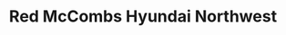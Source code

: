 ---
title: "Red McCombs Hyundai Northwest"
url: /san-antonio/red-mccombs-hyundai-northwest/
shop: Autohaus
---
